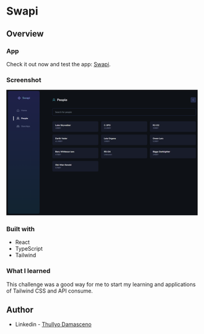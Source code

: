 # Swapi

## Overview

### App
Check it out now and test the app: [Swapi](https://swapi-omega.vercel.app).

### Screenshot

![Screenshot](./src/assets/SwapiScreenshot.png)

### Built with

- React
- TypeScript
- Tailwind

### What I learned

This challenge was a good way for me to start my learning and applications of Tailwind CSS and API consume.

## Author

- Linkedin - [Thullyo Damasceno](https://www.linkedin.com/in/thullyo-damasceno-375083231)
